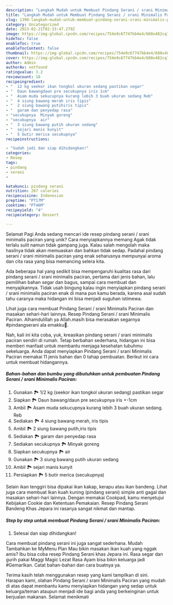 ```yaml
---
description: "Langkah Mudah untuk Membuat Pindang Serani / srani Minimalis Paciran yang Enak, Sempurna"
title: "Langkah Mudah untuk Membuat Pindang Serani / srani Minimalis Paciran yang Enak, Sempurna"
slug: 1390-langkah-mudah-untuk-membuat-pindang-serani-srani-minimalis-paciran-yang-enak-sempurna
category: Uncategorized
date: 2023-02-21T02:33:47.279Z
image: https://img-global.cpcdn.com/recipes/754e9c67747bb4e4/680x482cq70/pindang-serani-srani-minimalis-paciran-foto-resep-utama.jpg
hideToc: false
enableToc: true
enableTocContent: false
thumbnail: https://img-global.cpcdn.com/recipes/754e9c67747bb4e4/680x482cq70/pindang-serani-srani-minimalis-paciran-foto-resep-utama.jpg
cover: https://img-global.cpcdn.com/recipes/754e9c67747bb4e4/680x482cq70/pindang-serani-srani-minimalis-paciran-foto-resep-utama.jpg
author: Admin
authorAv: notfound
ratingvalue: 3.2
reviewcount: 18
recipeingredient:
- "  12 kg seekor ikan tongkol ukuran sedang pastikan segar"
- "  Daun bawangdaun pre secukupnya iris 1cm"
- "  Asam muda sekucupnya kurang lebih 3 buah ukuran sedang Reb"
- "  4 siung bawang merah iris tipis"
- "  2 siung bawang putihiris tipis"
- "  garam dan penyedap rasa"
- "secukupnya  Minyak goreng"
- "secukupnya  air"
- "  3 siung bawang putih ukuran sedang"
- "  sejari manis kunyit"
- "  5 butir merica secukupnya"
recipeinstructions:

- "Sudah jadi dan siap dihidangkan!"
categories:
- Resep
tags:
- pindang
- serani
- 

katakunci: pindang serani  
nutrition: 267 calories
recipecuisine: Indonesian
preptime: "PT17M"
cooktime: "PT46M"
recipeyield: "4"
recipecategory: Dessert

---
```



Selamat Pagi Anda sedang mencari ide resep pindang serani / srani minimalis paciran yang unik? Cara menyiapkannya memang Agak tidak terlalu sulit namun tidak gampang juga. Kalau salah mengolah maka hasilnya tidak akan memuaskan dan bahkan tidak sedap. Padahal pindang serani / srani minimalis paciran yang enak seharusnya mempunyai aroma dan cita rasa yang bisa memancing selera kita.


Ada beberapa hal yang sedikit bisa mempengaruhi kualitas rasa dari pindang serani / srani minimalis paciran, pertama dari jenis bahan, lalu pemilihan bahan segar dan bagus, sampai cara membuat dan menyajikannya. Tidak usah bingung kalau ingin menyiapkan pindang serani / srani minimalis paciran enak di mana pun kamu berada, karena asal sudah tahu caranya maka hidangan ini bisa menjadi suguhan istimewa.

Lihat juga cara membuat Pindang Serani / srani Minimalis Paciran dan masakan sehari-hari lainnya. Resep Pindang Serani / srani Minimalis Paciran. Alhamdulillah ya Allah.masih bisa merasakan segarnya #pindangserani ala emakku🥰.


Nah, kali ini kita coba, yuk, kreasikan pindang serani / srani minimalis paciran sendiri di rumah. Tetap berbahan sederhana, hidangan ini bisa memberi manfaat untuk membantu menjaga kesehatan tubuhmu sekeluarga. Anda dapat menyiapkan Pindang Serani / srani Minimalis Paciran memakai 11 jenis bahan dan 0 tahap pembuatan. Berikut ini cara untuk membuat hidangannya.

<!--inarticleads1-->

##### Bahan-bahan dan bumbu yang dibutuhkan untuk pembuatan Pindang Serani / srani Minimalis Paciran:

1. Gunakan  🏞️ 1/2 kg (seekor ikan tongkol ukuran sedang) pastikan segar
1. Siapkan  🏞️ Daun bawang/daun pre secukupnya iris +-1cm
1. Ambil  🏞️ Asam muda sekucupnya kurang lebih 3 buah ukuran sedang. Reb
1. Sediakan  🏞️ 4 siung bawang merah, iris tipis
1. Ambil  🏞️ 2 siung bawang putih,iris tipis
1. Sediakan  🏞️ garam dan penyedap rasa
1. Sediakan secukupnya 🏞️ Minyak goreng
1. Siapkan secukupnya 🏞️ air
1. Gunakan  🏞️ 3 siung bawang putih ukuran sedang
1. Ambil  🏞️ sejari manis kunyit
1. Persiapkan  🏞️ 5 butir merica (secukupnya)


Selain ikan tenggiri bisa dipakai ikan kakap, kerapu atau ikan bandeng. Lihat juga cara membuat Ikan kuah kuning (pindang serani) simple anti gagal dan masakan sehari-hari lainnya. Dengan memakai Cookpad, kamu menyetujui Kebijakan Cookie dan Ketentuan Pemakaian. Resep Pindang Serani Bandeng Khas Jepara ini rasanya sangat nikmat dan mantap. 

<!--inarticleads2-->

##### Step by step untuk membuat Pindang Serani / srani Minimalis Paciran:


1. Selesai dan siap dihidangkan!

Cara membuat pindang serani ini juga sangat sederhana. Mudah Tambahkan ke MyMenu Plan Mau bikin masakan ikan kuah yang nggak amis? Ibu bisa coba resep Pindang Serani khas Jepara ini. Rasa segar dan gurih pakai Maggi Magic Lezat Rasa Ayam bisa bikin keluarga jadi #GemarIkan. Catat bahan-bahan dan cara buatnya ya. 

Terima kasih telah menggunakan resep yang kami tampilkan di sini. Harapan kami, olahan Pindang Serani / srani Minimalis Paciran yang mudah di atas dapat membantu kamu menyiapkan hidangan yang sedap untuk keluarga/teman ataupun menjadi ide bagi anda yang berkeinginan untuk berjualan makanan. Selamat menikmati
